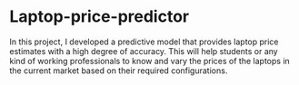 # Laptop-price-predictor
In this project, I developed a predictive model that provides laptop price estimates with a high degree of accuracy. This will help students or any kind of working 
professionals to know and vary the prices of the laptops in the current market based on their required configurations.
